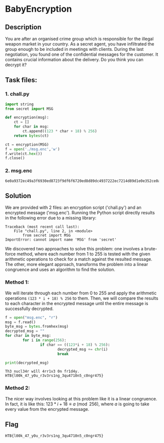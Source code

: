 # BabyEncryption

## Description

You are after an organised crime group which is responsible for the illegal weapon market in your country. As a secret agent, you have infiltrated the group enough to be included in meetings with clients. During the last negotiation, you found one of the confidential messages for the customer. It contains crucial information about the delivery. Do you think you can decrypt it?

## Task files:
### 1. chall.py
```python
import string
from secret import MSG

def encryption(msg):
    ct = []
    for char in msg:
        ct.append((123 * char + 18) % 256)
    return bytes(ct)

ct = encryption(MSG)
f = open('./msg.enc','w')
f.write(ct.hex())
f.close()
```

### 2. msg.enc
```
6e0a9372ec49a3f6930ed8723f9df6f6720ed8d89dc4937222ec7214d89d1e0e352ce0aa6ec82bf622227bb70e7fb7352249b7d893c493d8539dec8fb7935d490e7f9d22ec89b7a322ec8fd80e7f8921
```

## Solution

We are provided with 2 files: an encryption script ('chall.py') and an encrypted message ('msg.enc'). Running the Python script directly results in the following error due to a missing library:
```
Traceback (most recent call last):
    File "chall.py", line 2, in <module>
        from secret import MSG
ImportError: cannot import name 'MSG' from 'secret'
```

We discovered two approaches to solve this problem: one involves a brute-force method, where each number from 1 to 255 is tested with the given arithmetic operations to check for a match against the resulted message. The other, more elegant approach, transforms the problem into a linear congruence and uses an algorithm to find the solution.

### Method 1:
We will iterate through each number from 0 to 255 and apply the arithmetic operations `(123 * i + 18) % 256` to them. Then, we will compare the results to each character in the encrypted message until the entire message is successfully decrypted.
```python
f = open("msg.enc", "r")
msg = f.read()
byte_msg = bytes.fromhex(msg)
decrypted_msg = ""
for char in byte_msg:
        for i in range(256):
                if char == ((123*i + 18) % 256):
                        decrypted_msg += chr(i)
                        break

print(decrypted_msg)
```
```
Th3 nucl34r w1ll 4rr1v3 0n fr1d4y.
HTB{l00k_47_y0u_r3v3rs1ng_3qu4710n5_c0ngr475}
```

### Method 2:
The nicer way involves looking at this problem like it is a linear congruence. In fact, it is like this: $`123*i + 18 \equiv a \pmod{256}`$, where $`a`$ is going to take every value from the encrypted message. 

## Flag
```
HTB{l00k_47_y0u_r3v3rs1ng_3qu4710n5_c0ngr475}
```
